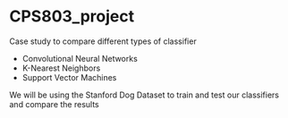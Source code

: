 # CPS803_project

Case study to compare different types of classifier
- Convolutional Neural Networks
- K-Nearest Neighbors
- Support Vector Machines

We will be using the Stanford Dog Dataset to train and test our classifiers and compare the results
